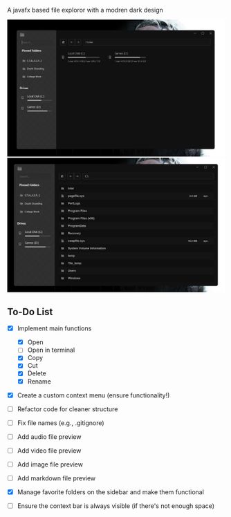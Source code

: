 A javafx based file exploror with a modren dark design

![Preview](example/Preview.png)
![Preview2](example/Preview_1.png)

## To-Do List

-  [x] Implement main functions

   -  [x] Open
   -  [ ] Open in terminal
   -  [x] Copy
   -  [x] Cut
   -  [x] Delete
   -  [x] Rename

-  [x] Create a custom context menu (ensure functionality!)

-  [ ] Refactor code for cleaner structure

-  [ ] Fix file names (e.g., .gitignore)

-  [ ] Add audio file preview

-  [ ] Add video file preview

-  [ ] Add image file preview

-  [ ] Add markdown file preview

-  [x] Manage favorite folders on the sidebar and make them functional

-  [ ] Ensure the context bar is always visible (if there's not enough space)
